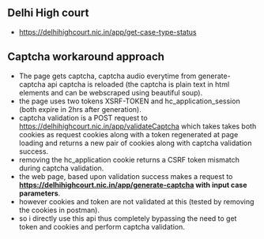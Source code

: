 ## Delhi High court
- https://delhihighcourt.nic.in/app/get-case-type-status

## Captcha workaround approach
- The page gets captcha, captcha audio everytime from generate-captcha api captcha is reloaded (the captcha is plain text in html elements and can be webscraped using beautiful soup).
- the page uses two tokens XSRF-TOKEN and hc_application_session (both expire in 2hrs after generation).
- captcha validation is a POST request to https://delhihighcourt.nic.in/app/validateCaptcha which takes takes both cookies as request cookies along with a token regenerated at page loading and returns a new pair of cookies along with captcha validation success.
- removing the hc_application cookie returns a CSRF token mismatch during captcha validation.
- the web page, based upon validation success makes a request to **https://delhihighcourt.nic.in/app/generate-captcha with input case parameters**.
- however cookies and token are not validated at this (tested by removing the cookies in postman).
- so i directly use this api thus completely bypassing the need to get token and cookies and perform captcha validation.
